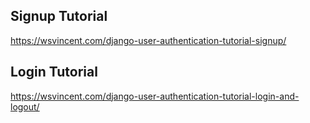 ## Signup Tutorial
https://wsvincent.com/django-user-authentication-tutorial-signup/

## Login Tutorial
https://wsvincent.com/django-user-authentication-tutorial-login-and-logout/